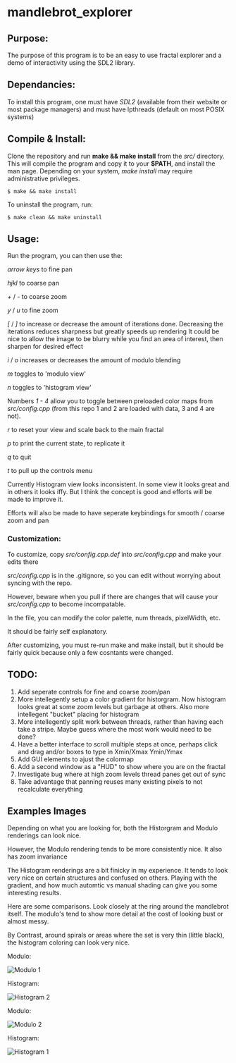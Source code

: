 # mandlebrot_explorer

## Purpose:
The purpose of this program is to be an easy to use fractal explorer and a demo of interactivity using the SDL2 library.

## Dependancies:
To install this program, one must have *SDL2* (available from their website or most package managers) and must have lpthreads (default on most POSIX systems)

## Compile & Install:
Clone the repository and run **make && make install** from the *src/* directory. 
This will compile the program and copy it to your **$PATH**, and install the man page.
Depending on your system, *make install* may require administrative privileges.


    $ make && make install

To uninstall the program, run:

    $ make clean && make uninstall

## Usage:

Run the program, you can then use the:

*arrow keys* to fine pan 

*hjkl*       to coarse pan

*+* / *-*    to coarse zoom

*y* / *u*    to fine zoom

*[* / *]* to increase or decrease the amount of iterations done. Decreasing the iterations reduces sharpness but greatly speeds up rendering
It could be nice to allow the image to be blurry while you find an area of interest, then sharpen for desired effect

*i* / *o* increases or decreases the amount of modulo blending

*m* toggles to 'modulo view'

*n* toggles to 'histogram view'

Numbers *1 - 4* allow you to toggle between preloaded color maps from *src/config.cpp* (from this repo
1 and 2 are loaded with data, 3 and 4 are not).

*r* to reset your view and scale back to the main fractal

*p* to print the current state, to replicate it

*q* to quit

*t* to pull up the controls menu

Currently Histogram view looks inconsistent. In some view it looks great and in others it looks iffy. 
But I think the concept is good and efforts will be made to improve it.

Efforts will also be made to have seperate keybindings for smooth / coarse zoom and pan

### Customization:

To customize, copy *src/config.cpp.def* into *src/config.cpp* and make your edits there

*src/config.cpp* is in the .gitignore, so you can edit without worrying about syncing with the repo.

However, beware when you pull if there are changes that will cause your *src/config.cpp* to become incompatable.

In the file, you can modify the color palette, num threads, pixelWidth, etc.

It should be fairly self explanatory.

After customizing, you must re-run make and make install, but it should be fairly quick because only a few cosntants were changed.

##  TODO:

1)  Add seperate controls for fine and coarse zoom/pan
2)  More intellegently setup a color gradient for historgram. Now histogram looks great at some zoom 
    levels but garbage at others. Also more intellegent "bucket" placing for histogram
3)  More intellegently split work between threads, rather than having each take a stripe.
    Maybe guess where the most work would need to be done?
4)  Have a better interface to scroll multiple steps at once, 
    perhaps click and drag and/or boxes to type in Xmin/Xmax Ymin/Ymax
5)  Add GUI elements to ajust the colormap
6)  Add a second window as a "HUD" to show where you are on the fractal
7)  Investigate bug where at high zoom levels thread panes get out of sync
8)  Take advantage that panning reuses many existing pixels to not recalculate everything

## Examples Images

Depending on what you are looking for, both the Historgram and Modulo renderings can look nice.

However, the Modulo rendering tends to be more consistently nice. It also has zoom invariance

The Histogram renderings are a bit finicky in my experience. It tends to look very nice on certain structures and
confused on others. Playing with the gradient, and how much automtic vs manual shading can give you some interesting results.

Here are some comparisons. Look closely at the ring around the mandlebrot itself. The modulo's tend to show more detail 
at the cost of looking bust or almost messy.

By Contrast, around spirals or areas where the set is very thin (little black), the histogram coloring can look very nice.

Modulo:

![Modulo 1]( /screenshots/modulo1.png?raw=true) 

Histogram:

![Histogram 2](/screenshots/histogram2.png?raw=true)

Modulo:

![Modulo 2](/screenshots/modulo2.png?raw=true)

Histogram:

![Histogram 1]( /screenshots/histogram1.png?raw=true) 